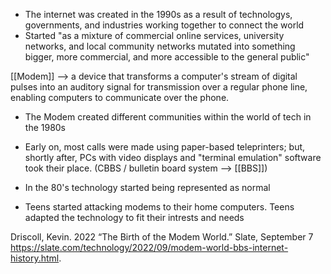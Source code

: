 - The internet was created in the 1990s as a result of technologys, governments, and industries working together to connect the world
- Started "as a mixture of commercial online services, university networks, and local community networks mutated into something bigger, more commercial, and more accessible to the general public"

[[Modem]] --> a device that transforms a computer's stream of digital pulses into an auditory signal for transmission over a regular phone line, enabling computers to communicate over the phone.
- The Modem created different communities within the world of tech in the 1980s
- Early on, most calls were made using paper-based teleprinters; but, shortly after, PCs with video displays and "terminal emulation" software took their place. (CBBS / bulletin board system --> [[BBS]])

- In the 80's technology started being represented as normal
- Teens started attacking modems to their home computers. Teens adapted the technology to fit their intrests and needs

Driscoll, Kevin. 2022 “The Birth of the Modem World.” Slate, September 7 https://slate.com/technology/2022/09/modem-world-bbs-internet-history.html.